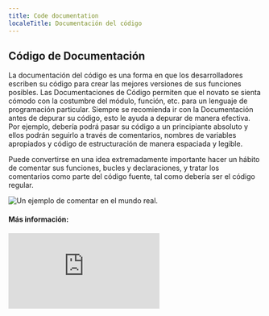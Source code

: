 ```yaml
---
title: Code documentation
localeTitle: Documentación del código
---
```

## Código de Documentación

La documentación del código es una forma en que los desarrolladores escriben su código para crear las mejores versiones de sus funciones posibles. Las Documentaciones de Código permiten que el novato se sienta cómodo con la costumbre del módulo, función, etc. para un lenguaje de programación particular. Siempre se recomienda ir con la Documentación antes de depurar su código, esto le ayuda a depurar de manera efectiva. Por ejemplo, debería podrá pasar su código a un principiante absoluto y ellos podrán seguirlo a través de comentarios, nombres de variables apropiados y código de estructuración de manera espaciada y legible.

Puede convertirse en una idea extremadamente importante hacer un hábito de comentar sus funciones, bucles y declaraciones, y tratar los comentarios como parte del código fuente, tal como debería ser el código regular.

![Un ejemplo de comentar en el mundo real.](https://cdn-images-1.medium.com/max/1620/1*Pyxsc7Uixbitv5myywaA_Q.jpeg)

#### Más información:

![Documentar, de manera ágil, pero documentar](http://www.javiergarzas.com/2010/03/documentacion-agil.html)
